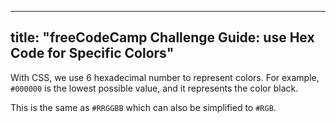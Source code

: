 
---
title: "freeCodeCamp Challenge Guide: use Hex Code for Specific Colors"
---

With CSS, we use 6 hexadecimal number to represent colors. For example, `#000000` is the lowest possible value, and it represents the color black.

This is the same as `#RRGGBB` which can also be simplified to `#RGB`.
